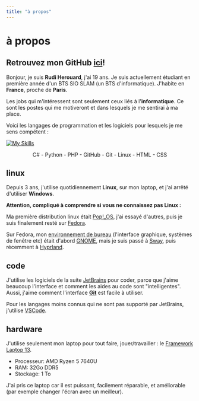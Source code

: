 ```yaml
---
title: "à propos"
---
```


# à propos

## Retrouvez mon GitHub [ici](https://github.com/Rudicito)!

Bonjour, je suis **Rudi Herouard**, j'ai 19 ans. Je suis actuellement étudiant en première année d'un BTS SIO SLAM (un BTS d'informatique). J'habite en **France**, proche de **Paris**.

Les jobs qui m'intéressent sont seulement ceux liés à l'**informatique**. Ce sont les postes qui me motiveront et dans lesquels je me sentirai à ma place.

Voici les langages de programmation et les logiciels pour lesquels je me sens compétent :

[![My Skills](https://skillicons.dev/icons?i=cs,py,php,github,git,linux,html,css&theme=dark)](https://skillicons.dev)

<p style="text-align:center">
    C# - Python - PHP - GitHub - Git - Linux - HTML - CSS
</p>

## linux
Depuis 3 ans, j'utilise quotidiennement **Linux**, sur mon laptop, et j'ai arrêté d'utiliser **Windows**.

**Attention, compliqué à comprendre si vous ne connaissez pas Linux :**

Ma première distribution linux était [Pop!_OS](https://system76.com/pop/), j'ai essayé d'autres, puis je suis finalement resté sur [Fedora](https://fedoraproject.org/).

Sur Fedora, mon [environnement de bureau](https://fr.wikipedia.org/wiki/Environnement_de_bureau) (l'interface graphique, systèmes de fenêtre etc) était d'abord [GNOME](https://www.gnome.org/), mais je suis passé à [Sway](https://swaywm.org/), puis récemment à [Hyprland](https://hypr.land/).

## code
J'utilise les logiciels de la suite [JetBrains](https://www.jetbrains.com/) pour coder, parce que j'aime beaucoup l'interface et comment les aides au code sont "intelligentes". Aussi, j'aime comment l'interface **[Git](https://git-scm.com/)** est facile à utiliser.

Pour les langages moins connus qui ne sont pas supporté par JetBrains, j'utilise [VSCode](https://code.visualstudio.com/).

## hardware
J'utilise seulement mon laptop pour tout faire, jouer/travailler : le [Framework Laptop 13](https://frame.work/laptop13).
- Processeur: AMD Ryzen 5 7640U
- RAM: 32Go DDR5
- Stockage: 1 To

J'ai pris ce laptop car il est puissant, facilement réparable, et améliorable (par exemple changer l'écran avec un meilleur).